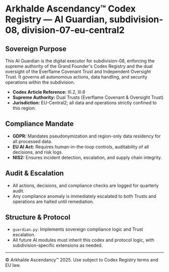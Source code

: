 # Arkhalde Ascendancy™ Codex Registry — AI Guardian, subdivision-08, division-07-eu-central2

## Sovereign Purpose

This AI Guardian is the digital executor for subdivision-08, enforcing the supreme authority of the Grand Founder's Codex Registry and the dual oversight of the Everflame Covenant Trust and Independent Oversight Trust. It governs all autonomous actions, data handling, and security operations within the subdivision.

- **Codex Article Reference:** III.2, III.6
- **Supreme Authority:** Dual Trusts (Everflame Covenant & Oversight Trust)
- **Jurisdiction:** EU-Central2; all data and operations strictly confined to this region.

## Compliance Mandate

- **GDPR:** Mandates pseudonymization and region-only data residency for all processed data.
- **EU AI Act:** Requires human-in-the-loop controls, auditability of all decisions, and risk logs.
- **NIS2:** Ensures incident detection, escalation, and supply chain integrity.

## Audit & Escalation

- All actions, decisions, and compliance checks are logged for quarterly audit.
- Any compliance anomaly is immediately escalated to both Trusts and operations are halted until remediation.

## Structure & Protocol

- `guardian.py`: Implements sovereign compliance logic and Trust escalation.
- All future AI modules must inherit this codex and protocol logic, with subdivision-specific extensions as needed.

---

© Arkhalde Ascendancy™ 2025. Use subject to Codex Registry terms and EU law.
